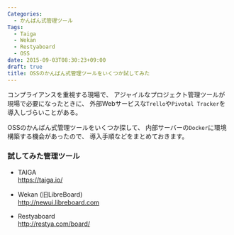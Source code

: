 ```yaml
---
Categories:
  - かんばん式管理ツール
Tags:
  - Taiga
  - Wekan
  - Restyaboard
  - OSS
date: 2015-09-03T08:30:23+09:00
draft: true
title: OSSのかんばん式管理ツールをいくつか試してみた
---
```


コンプライアンスを重視する現場で、
アジャイルなプロジェクト管理ツールが現場で必要になったときに、
外部Webサービスな`Trello`や`Pivotal Tracker`を導入しづらいことがある。

OSSのかんばん式管理ツールをいくつか探して、
内部サーバーの`Docker`に環境構築する機会があったので、
導入手順などをまとめておきます。

### 試してみた管理ツール

* TAIGA  
https://taiga.io/

* Wekan (旧LibreBoard)  
http://newui.libreboard.com

* Restyaboard  
http://restya.com/board/

